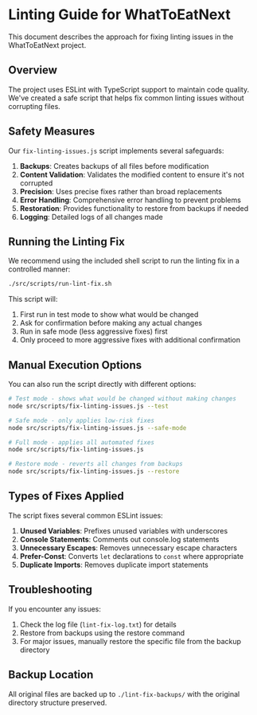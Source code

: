 # Linting Guide for WhatToEatNext

This document describes the approach for fixing linting issues in the
WhatToEatNext project.

## Overview

The project uses ESLint with TypeScript support to maintain code quality. We've
created a safe script that helps fix common linting issues without corrupting
files.

## Safety Measures

Our `fix-linting-issues.js` script implements several safeguards:

1. **Backups**: Creates backups of all files before modification
2. **Content Validation**: Validates the modified content to ensure it's not
   corrupted
3. **Precision**: Uses precise fixes rather than broad replacements
4. **Error Handling**: Comprehensive error handling to prevent problems
5. **Restoration**: Provides functionality to restore from backups if needed
6. **Logging**: Detailed logs of all changes made

## Running the Linting Fix

We recommend using the included shell script to run the linting fix in a
controlled manner:

```bash
./src/scripts/run-lint-fix.sh
```

This script will:

1. First run in test mode to show what would be changed
2. Ask for confirmation before making any actual changes
3. Run in safe mode (less aggressive fixes) first
4. Only proceed to more aggressive fixes with additional confirmation

## Manual Execution Options

You can also run the script directly with different options:

```bash
# Test mode - shows what would be changed without making changes
node src/scripts/fix-linting-issues.js --test

# Safe mode - only applies low-risk fixes
node src/scripts/fix-linting-issues.js --safe-mode

# Full mode - applies all automated fixes
node src/scripts/fix-linting-issues.js

# Restore mode - reverts all changes from backups
node src/scripts/fix-linting-issues.js --restore
```

## Types of Fixes Applied

The script fixes several common ESLint issues:

1. **Unused Variables**: Prefixes unused variables with underscores
2. **Console Statements**: Comments out console.log statements
3. **Unnecessary Escapes**: Removes unnecessary escape characters
4. **Prefer-Const**: Converts `let` declarations to `const` where appropriate
5. **Duplicate Imports**: Removes duplicate import statements

## Troubleshooting

If you encounter any issues:

1. Check the log file (`lint-fix-log.txt`) for details
2. Restore from backups using the restore command
3. For major issues, manually restore the specific file from the backup
   directory

## Backup Location

All original files are backed up to `./lint-fix-backups/` with the original
directory structure preserved.
